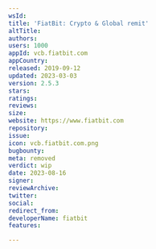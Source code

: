 ```yaml
---
wsId: 
title: 'FiatBit: Crypto & Global remit'
altTitle: 
authors: 
users: 1000
appId: vcb.fiatbit.com
appCountry: 
released: 2019-09-12
updated: 2023-03-03
version: 2.5.3
stars: 
ratings: 
reviews: 
size: 
website: https://www.fiatbit.com
repository: 
issue: 
icon: vcb.fiatbit.com.png
bugbounty: 
meta: removed
verdict: wip
date: 2023-08-16
signer: 
reviewArchive: 
twitter: 
social: 
redirect_from: 
developerName: fiatbit
features: 

---
```


